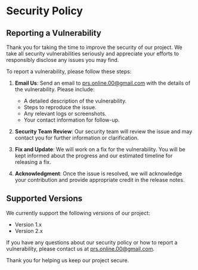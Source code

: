 # Security Policy

## Reporting a Vulnerability

Thank you for taking the time to improve the security of our project. We take all security vulnerabilities seriously and appreciate your efforts to responsibly disclose any issues you may find.

To report a vulnerability, please follow these steps:

1. **Email Us**: Send an email to [prs.online.00@gmail.com](mailto:prs.online.00@gmail.com) with the details of the vulnerability. Please include:
   - A detailed description of the vulnerability.
   - Steps to reproduce the issue.
   - Any relevant logs or screenshots.
   - Your contact information for follow-up.

2. **Security Team Review**: Our security team will review the issue and may contact you for further information or clarification.

3. **Fix and Update**: We will work on a fix for the vulnerability. You will be kept informed about the progress and our estimated timeline for releasing a fix.

4. **Acknowledgment**: Once the issue is resolved, we will acknowledge your contribution and provide appropriate credit in the release notes.

## Supported Versions

We currently support the following versions of our project:
- Version 1.x
- Version 2.x

If you have any questions about our security policy or how to report a vulnerability, please contact us at [prs.online.00@gmail.com](mailto:prs.online.00@gmail.com).

Thank you for helping us keep our project secure.
